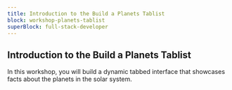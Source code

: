 ```yaml
---
title: Introduction to the Build a Planets Tablist
block: workshop-planets-tablist
superBlock: full-stack-developer
---
```


## Introduction to the Build a Planets Tablist

In this workshop, you will build a dynamic tabbed interface that showcases facts about the planets in the solar system.
